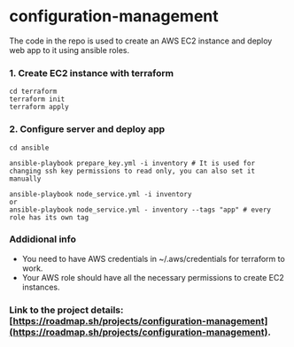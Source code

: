 # configuration-management

The code in the repo is used to create an AWS EC2 instance
and deploy web app to it using ansible roles.


### 1. Create EC2 instance with terraform
  ```
  cd terraform
  terraform init
  terraform apply
  ```
### 2. Configure server and deploy app
  ```
  cd ansible

  ansible-playbook prepare_key.yml -i inventory # It is used for changing ssh key permissions to read only, you can also set it manually

  ansible-playbook node_service.yml -i inventory
  or
  ansible-playbook node_service.yml - inventory --tags "app" # every role has its own tag
  ```

### Addidional info

  - You need to have AWS credentials in ~/.aws/credentials for terraform to work.
  - Your AWS role should have all the necessary permissions to create EC2 instances.


### Link to the project details: [https://roadmap.sh/projects/configuration-management](https://roadmap.sh/projects/configuration-management).
